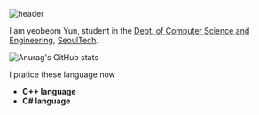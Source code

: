 ![header](https://capsule-render.vercel.app/api?type=waving&color=auto&height=200&section=header&text=Yeobeom%20Yun&fontSize=32)

I am yeobeom Yun, student in the [Dept. of Computer Science and Engineering](https://computer.seoultech.ac.kr/), [SeoulTech](https://en.seoultech.ac.kr/).

![Anurag's GitHub stats](https://github-readme-stats.vercel.app/api?username=Yeobeom&show_icons=true&theme=radical)

I pratice these language now
* **C++ language**
* **C# language**
